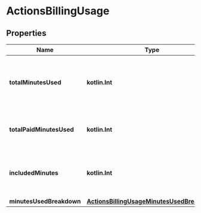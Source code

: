 
# ActionsBillingUsage

## Properties
Name | Type | Description | Notes
------------ | ------------- | ------------- | -------------
**totalMinutesUsed** | **kotlin.Int** | The sum of the free and paid GitHub Actions minutes used. | 
**totalPaidMinutesUsed** | **kotlin.Int** | The total paid GitHub Actions minutes used. | 
**includedMinutes** | **kotlin.Int** | The amount of free GitHub Actions minutes available. | 
**minutesUsedBreakdown** | [**ActionsBillingUsageMinutesUsedBreakdown**](ActionsBillingUsageMinutesUsedBreakdown.md) |  | 



